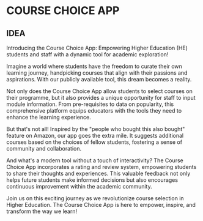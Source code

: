 # COURSE CHOICE APP

## IDEA

Introducing the Course Choice App: Empowering Higher Education (HE) students and staff with a dynamic tool for academic exploration!

Imagine a world where students have the freedom to curate their own learning journey, handpicking courses that align with their passions and aspirations. With our publicly available tool, this dream becomes a reality.

Not only does the Course Choice App allow students to select courses on their programme, but it also provides a unique opportunity for staff to input module information. From pre-requisites to data on popularity, this comprehensive platform equips educators with the tools they need to enhance the learning experience.

But that's not all! Inspired by the "people who bought this also bought" feature on Amazon, our app goes the extra mile. It suggests additional courses based on the choices of fellow students, fostering a sense of community and collaboration.

And what's a modern tool without a touch of interactivity? The Course Choice App incorporates a rating and review system, empowering students to share their thoughts and experiences. This valuable feedback not only helps future students make informed decisions but also encourages continuous improvement within the academic community.

Join us on this exciting journey as we revolutionize course selection in Higher Education. The Course Choice App is here to empower, inspire, and transform the way we learn!


